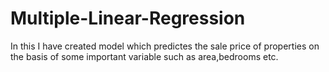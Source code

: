 # Multiple-Linear-Regression
In this I have created model which predictes the sale price of properties on the basis of some important variable such as area,bedrooms etc.
